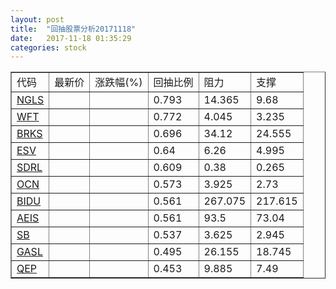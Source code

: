 ```yaml
---
layout: post
title:  "回抽股票分析20171118"
date:   2017-11-18 01:35:29
categories: stock
---
```

<script type="text/javascript">
var stockList = []
stockList.push('gb_ngls');
stockList.push('gb_wft');
stockList.push('gb_brks');
stockList.push('gb_esv');
stockList.push('gb_sdrl');
stockList.push('gb_ocn');
stockList.push('gb_bidu');
stockList.push('gb_aeis');
stockList.push('gb_sb');
stockList.push('gb_gasl');
stockList.push('gb_qep');
</script>
<table border="1">
 <tr>
 <td>代码</td>
 <td>最新价</td>
 <td>涨跌幅(%)</td>
 <td>回抽比例</td>
 <td>阻力</td>
 <td>支撑</td>
</tr>
  <tr id="ngls">
  <td><a href="http://stock.finance.sina.com.cn/usstock/quotes/NGLS.html" target="_blank">NGLS</a></td><td></td><td></td><td>0.793</td><td>14.365</td><td>9.68</td></tr>
  <tr id="wft">
  <td><a href="http://stock.finance.sina.com.cn/usstock/quotes/WFT.html" target="_blank">WFT</a></td><td></td><td></td><td>0.772</td><td>4.045</td><td>3.235</td></tr>
  <tr id="brks">
  <td><a href="http://stock.finance.sina.com.cn/usstock/quotes/BRKS.html" target="_blank">BRKS</a></td><td></td><td></td><td>0.696</td><td>34.12</td><td>24.555</td></tr>
  <tr id="esv">
  <td><a href="http://stock.finance.sina.com.cn/usstock/quotes/ESV.html" target="_blank">ESV</a></td><td></td><td></td><td>0.64</td><td>6.26</td><td>4.995</td></tr>
  <tr id="sdrl">
  <td><a href="http://stock.finance.sina.com.cn/usstock/quotes/SDRL.html" target="_blank">SDRL</a></td><td></td><td></td><td>0.609</td><td>0.38</td><td>0.265</td></tr>
  <tr id="ocn">
  <td><a href="http://stock.finance.sina.com.cn/usstock/quotes/OCN.html" target="_blank">OCN</a></td><td></td><td></td><td>0.573</td><td>3.925</td><td>2.73</td></tr>
  <tr id="bidu">
  <td><a href="http://stock.finance.sina.com.cn/usstock/quotes/BIDU.html" target="_blank">BIDU</a></td><td></td><td></td><td>0.561</td><td>267.075</td><td>217.615</td></tr>
  <tr id="aeis">
  <td><a href="http://stock.finance.sina.com.cn/usstock/quotes/AEIS.html" target="_blank">AEIS</a></td><td></td><td></td><td>0.561</td><td>93.5</td><td>73.04</td></tr>
  <tr id="sb">
  <td><a href="http://stock.finance.sina.com.cn/usstock/quotes/SB.html" target="_blank">SB</a></td><td></td><td></td><td>0.537</td><td>3.625</td><td>2.945</td></tr>
  <tr id="gasl">
  <td><a href="http://stock.finance.sina.com.cn/usstock/quotes/GASL.html" target="_blank">GASL</a></td><td></td><td></td><td>0.495</td><td>26.155</td><td>18.745</td></tr>
  <tr id="qep">
  <td><a href="http://stock.finance.sina.com.cn/usstock/quotes/QEP.html" target="_blank">QEP</a></td><td></td><td></td><td>0.453</td><td>9.885</td><td>7.49</td></tr>
</table>
